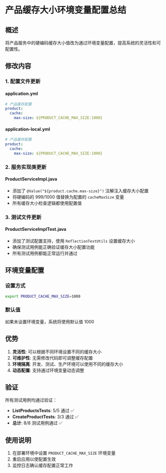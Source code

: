 # 产品缓存大小环境变量配置总结

## 概述
将产品服务中的硬编码缓存大小值改为通过环境变量配置，提高系统的灵活性和可配置性。

## 修改内容

### 1. 配置文件更新

#### application.yml
```yaml
# 产品缓存配置
product:
  cache:
    max-size: ${PRODUCT_CACHE_MAX_SIZE:1000}
```

#### application-local.yml
```yaml
# 产品缓存配置
product:
  cache:
    max-size: ${PRODUCT_CACHE_MAX_SIZE:1000}
```

### 2. 服务实现类更新

#### ProductServiceImpl.java
- 添加了 `@Value("${product.cache.max-size}")` 注解注入缓存大小配置
- 将硬编码的 999/1000 值替换为配置的 `cacheMaxSize` 变量
- 所有缓存大小检查逻辑都使用配置值

### 3. 测试文件更新

#### ProductServiceImplTest.java
- 添加了测试配置支持，使用 `ReflectionTestUtils` 设置缓存大小
- 确保测试用例能正确验证缓存大小配置功能
- 所有测试用例都能正常运行并通过

## 环境变量配置

### 设置方式
```bash
export PRODUCT_CACHE_MAX_SIZE=1000
```

### 默认值
如果未设置环境变量，系统将使用默认值 1000

## 优势

1. **灵活性**: 可以根据不同环境设置不同的缓存大小
2. **可维护性**: 无需修改代码即可调整缓存配置
3. **环境隔离**: 开发、测试、生产环境可以使用不同的缓存大小
4. **动态配置**: 支持通过环境变量动态调整

## 验证

所有测试用例均通过验证：
- **ListProductsTests**: 5/5 通过 ✅
- **CreateProductTests**: 3/3 通过 ✅
- **总计**: 8/8 测试用例通过 ✅

## 使用说明

1. 在部署环境中设置 `PRODUCT_CACHE_MAX_SIZE` 环境变量
2. 重启应用以使配置生效
3. 监控日志确认缓存配置正常工作